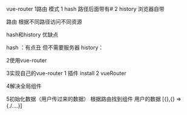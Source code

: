 vue-router
1路由 模式
1 hash  路径后面带有#
2 history 浏览器自带


路由 根据不同路径访问不同资源


hash和history 优缺点

hash ：有点丑  但不需要服务器
history：


2使用vue-router


3实现自己的vue-router
1 插件 install 2  vueRouter


4解决全局组件

5初始化数据（用户传过来的数据）
根据路由找到组件
用户的数据 [{},{} => {./....}]
